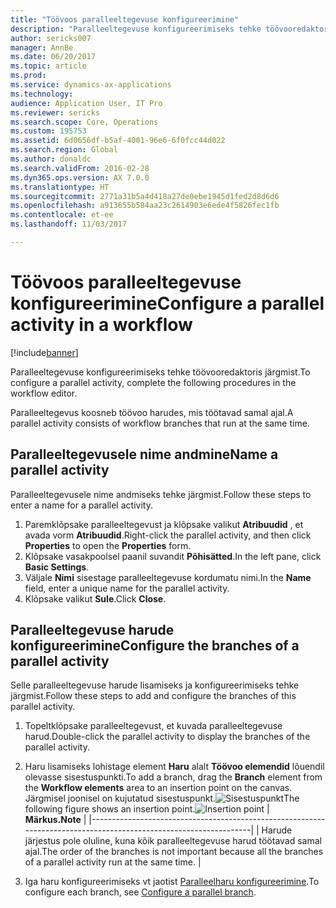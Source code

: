 ```yaml
---
title: "Töövoos paralleeltegevuse konfigureerimine"
description: "Paralleeltegevuse konfigureerimiseks tehke töövooredaktoris järgmist."
author: sericks007
manager: AnnBe
ms.date: 06/20/2017
ms.topic: article
ms.prod: 
ms.service: dynamics-ax-applications
ms.technology: 
audience: Application User, IT Pro
ms.reviewer: sericks
ms.search.scope: Core, Operations
ms.custom: 195753
ms.assetid: 6d0656df-b5af-4001-96e6-6f0fcc44d022
ms.search.region: Global
ms.author: donaldc
ms.search.validFrom: 2016-02-28
ms.dyn365.ops.version: AX 7.0.0
ms.translationtype: HT
ms.sourcegitcommit: 2771a31b5a4d418a27de0ebe1945d1fed2d8d6d6
ms.openlocfilehash: a913655b584aa23c2614903e6ede4f5826fec1fb
ms.contentlocale: et-ee
ms.lasthandoff: 11/03/2017

---
```


# <a name="configure-a-parallel-activity-in-a-workflow"></a><span data-ttu-id="886b2-103">Töövoos paralleeltegevuse konfigureerimine</span><span class="sxs-lookup"><span data-stu-id="886b2-103">Configure a parallel activity in a workflow</span></span>

[!include[banner](../includes/banner.md)]


<span data-ttu-id="886b2-104">Paralleeltegevuse konfigureerimiseks tehke töövooredaktoris järgmist.</span><span class="sxs-lookup"><span data-stu-id="886b2-104">To configure a parallel activity, complete the following procedures in the workflow editor.</span></span>

<span data-ttu-id="886b2-105">Paralleeltegevus koosneb töövoo harudes, mis töötavad samal ajal.</span><span class="sxs-lookup"><span data-stu-id="886b2-105">A parallel activity consists of workflow branches that run at the same time.</span></span>

## <a name="name-a-parallel-activity"></a><span data-ttu-id="886b2-106">Paralleeltegevusele nime andmine</span><span class="sxs-lookup"><span data-stu-id="886b2-106">Name a parallel activity</span></span>
<span data-ttu-id="886b2-107">Paralleeltegevusele nime andmiseks tehke järgmist.</span><span class="sxs-lookup"><span data-stu-id="886b2-107">Follow these steps to enter a name for a parallel activity.</span></span>
1.  <span data-ttu-id="886b2-108">Paremklõpsake paralleeltegevust ja klõpsake valikut **Atribuudid** , et avada vorm **Atribuudid**.</span><span class="sxs-lookup"><span data-stu-id="886b2-108">Right-click the parallel activity, and then click **Properties** to open the **Properties** form.</span></span>
2.  <span data-ttu-id="886b2-109">Klõpsake vasakpoolsel paanil suvandit **Põhisätted**.</span><span class="sxs-lookup"><span data-stu-id="886b2-109">In the left pane, click **Basic Settings**.</span></span>
3.  <span data-ttu-id="886b2-110">Väljale **Nimi** sisestage paralleeltegevuse kordumatu nimi.</span><span class="sxs-lookup"><span data-stu-id="886b2-110">In the **Name** field, enter a unique name for the parallel activity.</span></span>
4.  <span data-ttu-id="886b2-111">Klõpsake valikut **Sule**.</span><span class="sxs-lookup"><span data-stu-id="886b2-111">Click **Close**.</span></span>

## <a name="configure-the-branches-of-a-parallel-activity"></a><span data-ttu-id="886b2-112">Paralleeltegevuse harude konfigureerimine</span><span class="sxs-lookup"><span data-stu-id="886b2-112">Configure the branches of a parallel activity</span></span>
<span data-ttu-id="886b2-113">Selle paralleeltegevuse harude lisamiseks ja konfigureerimiseks tehke järgmist.</span><span class="sxs-lookup"><span data-stu-id="886b2-113">Follow these steps to add and configure the branches of this parallel activity.</span></span>
1.  <span data-ttu-id="886b2-114">Topeltklõpsake paralleeltegevust, et kuvada paralleeltegevuse harud.</span><span class="sxs-lookup"><span data-stu-id="886b2-114">Double-click the parallel activity to display the branches of the parallel activity.</span></span>
2.  <span data-ttu-id="886b2-115">Haru lisamiseks lohistage element **Haru** alalt **Töövoo elemendid** lõuendil olevasse sisestuspunkti.</span><span class="sxs-lookup"><span data-stu-id="886b2-115">To add a branch, drag the **Branch** element from the **Workflow elements** area to an insertion point on the canvas.</span></span> <span data-ttu-id="886b2-116">Järgmisel joonisel on kujutatud sisestuspunkt.![Sisestuspunkt](./media/workflow_insertionpoint.gif)</span><span class="sxs-lookup"><span data-stu-id="886b2-116">The following figure shows an insertion point.![Insertion point](./media/workflow_insertionpoint.gif)</span></span>
    | <span data-ttu-id="886b2-117">**Märkus.**</span><span class="sxs-lookup"><span data-stu-id="886b2-117">**Note**</span></span>                                                                                                         |
    |------------------------------------------------------------------------------------------------------------------|
    | <span data-ttu-id="886b2-118">Harude järjestus pole oluline, kuna kõik paralleeltegevuse harud töötavad samal ajal.</span><span class="sxs-lookup"><span data-stu-id="886b2-118">The order of the branches is not important because all the branches of a parallel activity run at the same time.</span></span> |

3.  <span data-ttu-id="886b2-119">Iga haru konfigureerimiseks vt jaotist [Paralleelharu konfigureerimine](configure-parallel-branch-workflow.md).</span><span class="sxs-lookup"><span data-stu-id="886b2-119">To configure each branch, see [Configure a parallel branch](configure-parallel-branch-workflow.md).</span></span>






